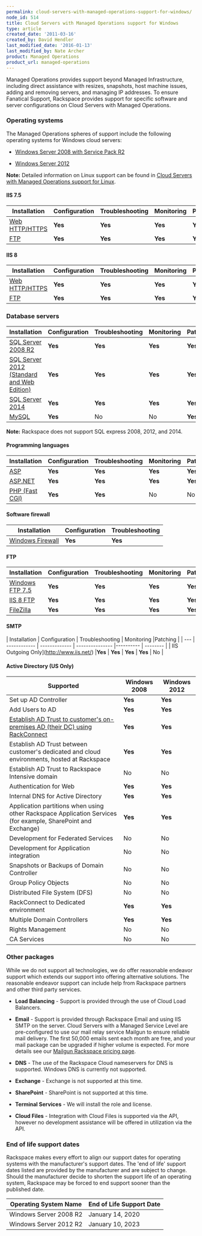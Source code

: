 ```yaml
---
permalink: cloud-servers-with-managed-operations-support-for-windows/
node_id: 514
title: Cloud Servers with Managed Operations support for Windows
type: article
created_date: '2011-03-16'
created_by: David Hendler
last_modified_date: '2016-01-13'
last_modified_by: Nate Archer
product: Managed Operations
product_url: managed-operations
---
```


Managed Operations provides support beyond Managed Infrastructure,
including direct assistance with resizes, snapshots, host machine
issues, adding and removing servers, and managing IP addresses. To
ensure Fanatical Support, Rackspace provides support for specific
software and server configurations on Cloud Servers with Managed
Operations.

### Operating systems

The Managed Operations spheres of support include the following
operating systems for Windows cloud servers:

-   [Windows Server 2008 with Service Pack
    R2](http://technet.microsoft.com/library/dd349801)

-   [Windows Server
    2012](http://technet.microsoft.com/en-US/windowsserver/hh534429)

**Note:** Detailed information on Linux support can be found in [Cloud
Servers with Managed Operations support for
Linux](/how-to/cloud-servers-with-managed-operations-support-for-linux).

#### IIS 7.5

| Installation | Configuration | Troubleshooting | Monitoring | Patching | 
| --- | ------------ | ------------- | --------------- |---------- |
| [Web HTTP/HTTPS](http://www.iis.net/) |**Yes** | **Yes** | **Yes** | **Yes** | **Yes** | 
|[FTP](http://www.iis.net/) | **Yes** | **Yes** | **Yes** |**Yes** | **Yes** |

#### IIS 8

| Installation | Configuration | Troubleshooting | Monitoring |Patching | 
| --- | ------------ | ------------- | --------------- |---------- | 
| [Web HTTP/HTTPS](http://www.iis.net/) |**Yes** | **Yes** | **Yes** | **Yes** | **Yes** | 
| [FTP](http://www.iis.net/) | **Yes** | **Yes** | **Yes** |**Yes** | **Yes** |

### Database servers

| Installation | Configuration | Troubleshooting | Monitoring |Patching | 
| --- | ------------ | ------------- | --------------- |---------- 
| [SQL Server 2008 R2](http://www.microsoft.com/en-us/server-cloud/products/sql-server/) |**Yes** | **Yes** | **Yes** | **Yes** | **Yes** |
|[SQL Server 2012 (Standard and Web Edition)](http://www.microsoft.com/en-us/server-cloud/products/sql-server/)| **Yes** |**Yes** | **Yes** | **Yes** | **Yes** |
| [SQL Server 2014](http://www.microsoft.com/en-us/server-cloud/products/sql-server/)| **Yes** | **Yes** | **Yes** | **Yes** | **Yes** |
| [MySQL](http://www.mysql.com/why-mysql/windows/) | **Yes** | No | No | **Yes** | No |

**Note:** Rackspace does not support SQL express 2008, 2012, and 2014.

#### Programming languages

| Installation | Configuration | Troubleshooting | Monitoring |Patching | 
| --- | ------------ | ------------- | --------------- |---------- | 
| [ASP](https://msdn.microsoft.com/en-us/library/aa286483.aspx) |**Yes** | **Yes** | **Yes** | **Yes** | **Yes**| 
| [ASP.NET](http://www.asp.net/) | **Yes** | **Yes** |**Yes** | **Yes** | **Yes** | 
| [PHP (Fast CGI)](http://www.php.net/) | **Yes** | **Yes** | No | No | No |

#### Software firewall

| Installation | Configuration | Troubleshooting | 
| --- |------------ | ------------- |
| [Windows Firewall](http://windows.microsoft.com/en-us/windows-8/windows-firewall-from-start-to-finish)| **Yes** | **Yes**| **Yes** |

#### FTP

| Installation | Configuration | Troubleshooting | Monitoring |Patching | 
| --- | ------------ | ------------- | --------------- |---------- 
|[Windows FTP 7.5](https://www.microsoft.com/en-us/download/details.aspx?id=14045) |**Yes** | **Yes** | **Yes** | **Yes** | **Yes** | 
| [IIS 8 FTP](https://technet.microsoft.com/en-us/library/hh831655.aspx)| **Yes** | **Yes** | **Yes** | **Yes** | **Yes** |
| [FileZilla](https://filezilla-project.org/) | **Yes** |**Yes** | **Yes** | **Yes** | No |

#### SMTP

| Installation | Configuration | Troubleshooting | Monitoring |Patching | 
| --- | ------------ | ------------- | --------------- |---------- | -------- | 
| IIS Outgoing Only](http://www.iis.net/) |**Yes** | **Yes** | **Yes** | **Yes** | No |

#### Active Directory (US Only)

| Supported | Windows 2008 | Windows 2012 | 
| --------- | -------------| ------------ | 
| Set up AD Controller | **Yes** | **Yes** | 
|Add Users to AD | **Yes** | **Yes** | 
| [Establish AD Trust to customer's on-premises AD (their DC) using RackConnect](https://www.rackspace.com/cloud/hybrid/rackconnect) |**Yes** | **Yes** | 
| Establish AD Trust between customer's dedicated and cloud environments, hosted at Rackspace | **Yes** |**Yes** | 
| Establish AD Trust to Rackspace Intensive domain | No | No | | Replication | **Yes** | **Yes** | 
| Authentication for Web | **Yes** | **Yes** | 
| Internal DNS for Active Directory |**Yes** | **Yes** | | LDAP | **Yes** | **Yes** | 
|Application partitions when using other Rackspace Application Services (for example, SharePoint and Exchange) | **Yes** | **Yes** | 
|Development for Federated Services | No | No | 
| Development for Application integration | No | No | 
| Snapshots or Backups of Domain Controller | No | No | 
| Group Policy Objects | No | No | 
| Distributed File System (DFS) | No | No | 
| RackConnect to Dedicated environment |**Yes** | **Yes** | 
| Multiple Domain Controllers | **Yes** | **Yes** | 
| Rights Management | No | No | | Federated Services | No | No | 
| CA Services | No | No |

### Other packages

<span>While we do not support all technologies, we do offer reasonable
endeavor support which extends our support into offering alternative
solutions. The reasonable endeavor support can include help from Rackspace partners and other
third party services.

-   **Load Balancing** - Support is provided through the use of Cloud
    Load Balancers.

-   **Email** - Support is provided through Rackspace Email and using
    IIS SMTP on the server. Cloud Servers with a Managed Service Level
    are pre-configured to use our mail relay service Mailgun to ensure
    reliable mail delivery. The first 50,000 emails sent each month are
    free, and your mail package can be upgraded if higher volume
    is expected. For more details see our [Mailgun Rackspace pricing
    page](http://www.mailgun.com/rackspace).

-   **DNS** - The use of the Rackspace Cloud nameservers for DNS
    is supported. Windows DNS is currently not supported.

-   **Exchange** - Exchange is not supported at this time.

-   **SharePoint** - SharePoint is not supported at this time.

-   **Terminal Services** - We will install the role and license.

-   **Cloud Files** - Integration with Cloud Files is supported via the
    API, however no development assistance will be offered in
    utilization via the API.

### End of life support dates

Rackspace makes every effort to align our support dates for operating
systems with the manufacturer's support dates. The 'end of life' support
dates listed are provided by the manufacturer and are subject to change.
Should the manufacturer decide to shorten the support life of an
operating system, Rackspace may be forced to end support sooner than the
published date.

| Operating System Name | End of Life Support Date |
--------------------- | ------------------------ | 
| Windows Server 2008 R2 | January 14, 2020 |
| Windows Server 2012 R2 | January 10, 2023 |
